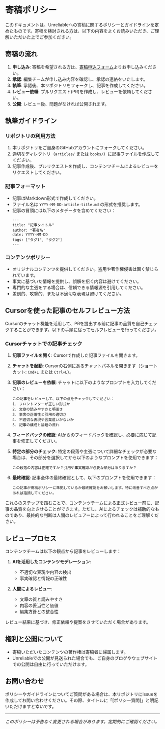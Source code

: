 # 寄稿ポリシー

このドキュメントは、Unreliableへの寄稿に関するポリシーとガイドラインを定めたものです。寄稿を検討される方は、以下の内容をよくお読みいただき、ご理解いただいた上でご参加ください。

## 寄稿の流れ

1. **申し込み**: 寄稿を希望される方は、[寄稿申込フォーム](#)よりお申し込みください。
2. **承認**: 編集チームが申し込み内容を確認し、承認の連絡をいたします。
3. **執筆**: 承認後、本リポジトリをフォークし、記事を作成してください。
4. **レビュー依頼**: プルリクエスト(PR)を作成し、レビューを依頼してください。
5. **公開**: レビュー後、問題がなければ公開されます。

## 執筆ガイドライン

### リポジトリの利用方法

1. 本リポジトリをご自身のGitHubアカウントにフォークしてください。
2. 適切なディレクトリ（`articles/` または `books/`）に記事ファイルを作成してください。
3. 記事作成後、プルリクエストを作成し、コンテンツチームによるレビューをリクエストしてください。

### 記事フォーマット

- 記事はMarkdown形式で作成してください。
- ファイル名は `YYYY-MM-DD-article-title.md` の形式を推奨します。
- 記事の冒頭には以下のメタデータを含めてください：
  ```
  ---
  title: "記事タイトル"
  author: "著者名"
  date: YYYY-MM-DD
  tags: ["タグ1", "タグ2"]
  ---
  ```

### コンテンツポリシー

- オリジナルコンテンツを提供してください。盗用や著作権侵害は固く禁じられています。
- 事実に基づいた情報を提供し、誤解を招く内容は避けてください。
- 専門的な主張をする場合は、信頼できる情報源を引用してください。
- 差別的、攻撃的、または不適切な表現は避けてください。

## Cursorを使った記事のセルフレビュー方法

Cursorのチャット機能を活用して、PRを提出する前に記事の品質を自己チェックすることができます。以下の手順に従ってセルフレビューを行ってください。

### Cursorチャットでの記事チェック

1. **記事ファイルを開く**: Cursorで作成した記事ファイルを開きます。

2. **チャットを起動**: Cursorの右側にあるチャットパネルを開きます（ショートカット: `Cmd+L` または `Ctrl+L`）。

3. **記事のレビューを依頼**: チャットに以下のようなプロンプトを入力してください：
   ```
   この記事をレビューして、以下の点をチェックしてください：
   1. フロントマターが正しい形式か
   2. 文章の読みやすさと明確さ
   3. 事実の正確性と引用の適切さ
   4. 不適切な表現や言葉遣いがないか
   5. 記事の構成と論理の流れ
   ```

4. **フィードバックの確認**: AIからのフィードバックを確認し、必要に応じて記事を修正してください。

5. **特定の部分のチェック**: 特定の段落や主張について詳細なチェックが必要な場合は、その部分を選択してから以下のようなプロンプトを使用できます：
   ```
   この段落の内容は正確ですか？引用や事実確認が必要な部分はありますか？
   ```

6. **最終確認**: 記事全体の最終確認として、以下のプロンプトを使用できます：
   ```
   この記事が寄稿ポリシーに準拠しているか最終確認をお願いします。特に改善すべき点があれば指摘してください。
   ```

これらのステップを踏むことで、コンテンツチームによる正式レビュー前に、記事の品質を向上させることができます。ただし、AIによるチェックは補助的なものであり、最終的な判断は人間のレビュアーによって行われることをご理解ください。

## レビュープロセス

コンテンツチームは以下の観点から記事をレビューします：

1. **AIを活用したコンテンツモデレーション**:
   - 不適切な表現や内容の検出
   - 事実確認と情報の正確性

2. **人間によるレビュー**:
   - 文章の質と読みやすさ
   - 内容の妥当性と価値
   - 編集方針との整合性

レビュー結果に基づき、修正依頼や提案をさせていただく場合があります。

## 権利と公開について

- 寄稿いただいたコンテンツの著作権は寄稿者に帰属します。
- Unreliableでの公開が見送られた場合でも、ご自身のブログやウェブサイトでの公開は自由に行っていただけます。

## お問い合わせ

ポリシーやガイドラインについてご質問がある場合は、本リポジトリにIssueを作成してお問い合わせください。その際、タイトルに「[ポリシー質問]」と明記いただけますと幸いです。

---

*このポリシーは予告なく変更される場合があります。定期的にご確認ください。*